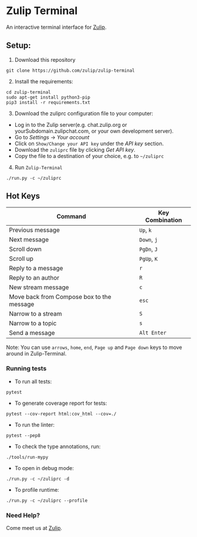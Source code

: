 # Zulip Terminal

An interactive terminal interface for [Zulip](https://zulipchat.com).

 ## Setup:
  1. Download this repository
  ```
  git clone https://github.com/zulip/zulip-terminal
  ```

  2. Install the requirements:
  ```
  cd zulip-terminal
  sudo apt-get install python3-pip
  pip3 install -r requirements.txt
  ```

  3. Download the zuliprc configuration file to your computer:

  - Log in to the Zulip server(e.g. chat.zulip.org or yourSubdomain.zulipchat.com, or your own development server).
  - Go to _Settings_ -> _Your account_
  - Click on `Show/Change your API key` under the _API key_ section.
  - Download the `zuliprc` file by clicking _Get API key_.
  - Copy the file to a destination of your choice, e.g. to `~/zuliprc`


  4. Run `Zulip-Terminal`
  ```
  ./run.py -c ~/zuliprc
  ```

## Hot Keys
| Command | Key Combination |
| ------- | --------------- |
| Previous message | `Up`, `k` |
| Next message | `Down`, `j` |
| Scroll down | `PgDn`, `J` |
| Scroll up | `PgUp`, `K` |
| Reply to a message | `r` |
| Reply to an author | `R` |
| New stream message | `c` |
| Move back from Compose box to the message | `esc` |
| Narrow to a stream | `S` |
| Narrow to a topic | `s` |
| Send a message | `Alt Enter` |

Note: You can use `arrows`, `home`, `end`, `Page up` and `Page down` keys to move around in Zulip-Terminal.

### Running tests

* To run all tests:
```
pytest
```

* To generate coverage report for tests:
```
pytest --cov-report html:cov_html --cov=./
```

* To run the linter:
```
pytest --pep8
```
* To check the type annotations, run:
```
./tools/run-mypy
```
* To open in debug mode:
```
./run.py -c ~/zuliprc -d
```
* To profile runtime:
```
./run.py -c ~/zuliprc --profile
```
### **Need Help?**
Come meet us at [Zulip](https://chat.zulip.org/#narrow/stream/206-zulip-terminal).
